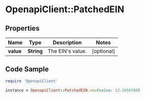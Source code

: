 # OpenapiClient::PatchedEIN

## Properties

Name | Type | Description | Notes
------------ | ------------- | ------------- | -------------
**value** | **String** | The EIN&#39;s value. | [optional] 

## Code Sample

```ruby
require 'OpenapiClient'

instance = OpenapiClient::PatchedEIN.new(value: 12-3456789)
```


